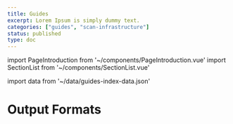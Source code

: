 ```yaml
---
title: Guides
excerpt: Lorem Ipsum is simply dummy text.
categories: ["guides", "scan-infrastructure"]
status: published
type: doc
---
```

import PageIntroduction from '~/components/PageIntroduction.vue'
import SectionList from '~/components/SectionList.vue'

import data from '~/data/guides-index-data.json'

# Output Formats

